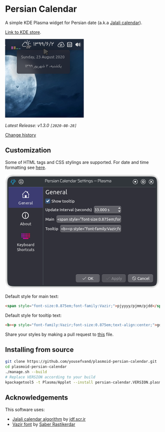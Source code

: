 # Persian Calendar

A simple KDE Plasma widget for Persian date (a.k.a [Jalali calendar](https://en.wikipedia.org/wiki/Jalali_calendar)).

[Link to KDE store](https://store.kde.org/p/1407451/).

![screenshot](package/contents/screenshot.png)

*Latest Release: v1.3.0 `[2020-08-28]`*

[Change history](./CHANGELOG.md)

## Customization

Some of HTML tags and CSS stylings are supported. For date and time formatting see [here](https://github.com/yousefvand/persian-date-parser).

![configuration](./assets/config.png)

Default style for main text:

```html
<span style="font-size:0.875em;font-family:Vazir;">pjyyyy/pjmm/pjdd</span>
```

Default style for tooltip text:

```html
<b><p style="font-family:Vazir;font-size:0.875em;text-align:center;">gdddd, gd gmmmm gyyyy<br/>pjdddd، pjd pjmmmm pjyyyy</p></b>
```

Share your styles by making a pull request to [this](STYLES) file.

## Installing from source

```bash
git clone https://github.com/yousefvand/plasmoid-persian-calendar.git
cd plasmoid-persian-calendar
./manage.sh --build
# Replace VERSION according to your build
kpackagetool5 -t Plasma/Applet --install persian-calendar.VERSION.plasmoid
```

## Acknowledgements

This software uses:

- [Jalali calendar algorithm](https://jdf.scr.ir/jdf/?t=java_script) by [jdf.scr.ir](http://jdf.scr.ir/jdf)
- [Vazir font](https://github.com/rastikerdar/vazir-font) by [Saber Rastikerdar](https://github.com/rastikerdar)
